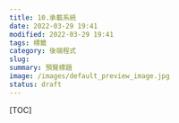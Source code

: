 ```yaml
---
title: 10.承載系統
date: 2022-03-29 19:41
modified: 2022-03-29 19:41
tags: 標籤
category: 後端程式
slug:
summary: 預覽標題
image: /images/default_preview_image.jpg
status: draft
---
```


[TOC]